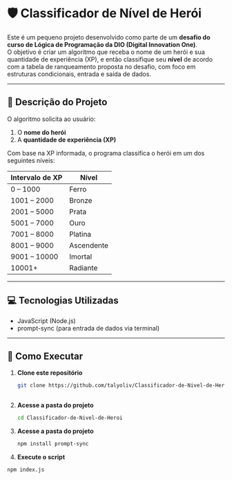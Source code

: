 


# 🛡️ Classificador de Nível de Herói

Este é um pequeno projeto desenvolvido como parte de um **desafio do curso de Lógica de Programação da DIO (Digital Innovation One)**.  
O objetivo é criar um algoritmo que receba o nome de um herói e sua quantidade de experiência (XP), e então classifique seu **nível** de acordo com a tabela de ranqueamento proposta no desafio, com foco em estruturas condicionais, entrada e saída de dados.

---

## 📌 Descrição do Projeto

O algoritmo solicita ao usuário:

1. O **nome do herói**
2. A **quantidade de experiência (XP)**

Com base na XP informada, o programa classifica o herói em um dos seguintes níveis:

| Intervalo de XP     | Nível        |
|---------------------|--------------|
| 0 – 1000            | Ferro        |
| 1001 – 2000         | Bronze       |
| 2001 – 5000         | Prata        |
| 5001 – 7000         | Ouro         |
| 7001 – 8000         | Platina      |
| 8001 – 9000         | Ascendente   |
| 9001 – 10000        | Imortal      |
| 10001+              | Radiante     |

---

## 💻 Tecnologias Utilizadas

- JavaScript (Node.js)
- prompt-sync (para entrada de dados via terminal)

---

## 🚀 Como Executar

1. **Clone este repositório**
   ```bash
   git clone https://github.com/talyoliv/Classificador-de-Nivel-de-Heroi
  
2. **Acesse a pasta do projeto**
   ```bash
   cd Classificador-de-Nivel-de-Heroi

3. **Acesse a pasta do projeto**
   ```bash
   npm install prompt-sync  

4. **Execute o script**
  ```bash
  npm index.js
